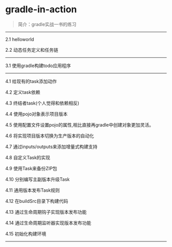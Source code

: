 # gradle-in-action
> 简介：gradle实战一书的练习

***
2.1 helloworld

2.2 动态任务定义和任务链

***
3.1 使用gradle构建todo应用程序

***
4.1 给现有的task添加动作

4.2 定义task依赖

4.3 终结者task(个人觉得和依赖相反)

4.4 使用pojo对象表示项目版本

4.5 使用配置文件设置pojo的属性,相比直接再gradle中创建对象更加灵活。

4.6 将实现项目版本切换为生产版本的自动化

4.7 通过inputs/outputs来添加增量式构建支持

4.8 自定义Task的实现

4.9 使用Task来备份ZIP包

4.10 分别编写主副版本升级Task

4.11 通用版本发布Task规则

4.12 在buildSrc目录下构建代码

4.13 通过生命周期钩子实现版本发布功能

4.14 通过生命周期监听器实现版本发布功能

4.15 初始化构建环境

***